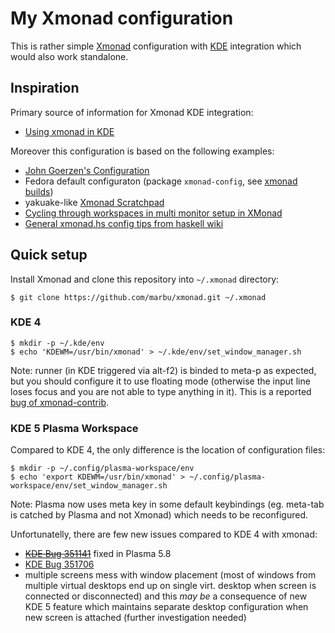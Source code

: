 # My Xmonad configuration

This is rather simple [Xmonad](https://xmonad.org/) configuration with
[KDE](https://kde.org/) integration which would also work standalone.

## Inspiration

Primary source of information for Xmonad KDE integration:

 * [Using xmonad in KDE](http://www.haskell.org/haskellwiki/Xmonad/Using_xmonad_in_KDE)

Moreover this configuration is based on the following examples:

 * [John Goerzen's Configuration](http://www.haskell.org/haskellwiki/Xmonad/Config_archive/John_Goerzen's_Configuration)
 * Fedora default configuraton (package `xmonad-config`, see [xmonad builds](http://koji.fedoraproject.org/koji/packageinfo?packageID=8370))
 * yakuake-like [Xmonad Scratchpad](http://pbrisbin.com/posts/xmonad_scratchpad/)
 * [Cycling through workspaces in multi monitor setup in
   XMonad](https://stackoverflow.com/questions/44355436)
 * [General xmonad.hs config tips from haskell
   wiki](https://wiki.haskell.org/Xmonad/General_xmonad.hs_config_tips)

## Quick setup

Install Xmonad and clone this repository into `~/.xmonad` directory:

~~~
$ git clone https://github.com/marbu/xmonad.git ~/.xmonad
~~~

### KDE 4

~~~
$ mkdir -p ~/.kde/env
$ echo 'KDEWM=/usr/bin/xmonad' > ~/.kde/env/set_window_manager.sh
~~~

Note: runner (in KDE triggered via alt-f2) is binded to meta-p as expected,
but you should configure it to use floating mode (otherwise the input line
loses focus and you are not able to type anything in it). This is a reported
[bug of xmonad-contrib](http://code.google.com/p/xmonad/issues/detail?id=430).

### KDE 5 Plasma Workspace

Compared to KDE 4, the only difference is the location of configuration files:

~~~
$ mkdir -p ~/.config/plasma-workspace/env
$ echo 'export KDEWM=/usr/bin/xmonad' > ~/.config/plasma-workspace/env/set_window_manager.sh
~~~

Note: Plasma now uses meta key in some default keybindings (eg. meta-tab is
catched by Plasma and not Xmonad) which needs to be reconfigured.

Unfortunatelly, there are few new issues compared to KDE 4 with xmonad:

 * ~~[KDE Bug 351141](https://bugs.kde.org/show_bug.cgi?id=351141)~~
   fixed in Plasma 5.8
 * [KDE Bug 351706](https://bugs.kde.org/show_bug.cgi?id=351706)
 * multiple screens mess with window placement (most of windows from multiple
   virtual desktops end up on single virt. desktop when screen is connected
   or disconnected) and this *may be* a consequence of new KDE 5 feature which
   maintains separate desktop configuration when new screen is attached
   (further investigation needed)
